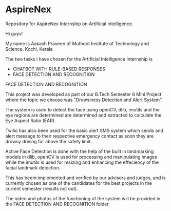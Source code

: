 # AspireNex
Repository for AspireNex Internship on Artificial Intelligence.

Hi guys!

My name is Aakash Praveen of Muthoot Institute of Technology and Science, Kochi, Kerala

The two tasks i have chosen for the Artificial Intelligence Internship is 
+ CHATBOT WITH RULE-BASED RESPONSES
+ FACE DETECTION AND RECOGNITION


FACE DETECTION AND RECOGNITION

This project was developed as part of our B.Tech Semester 6 Mini Project where the topic we choose was "Drowsiness Detection and Alert System".

The system is used to detect the face using openCV, dlib, imutils and the eye regions are determined are determined and extracted to calculate the Eye Aspect Ratio (EAR).

Twilio has also been used for the basic alert SMS system which sends and alert message to their respective emergency contact as soon they are drowsy driving for above the safety limit.

Active Face Detection is done with the help of the built in landmarking models in dlib, openCV is used for processing and manipulating images while the imutils is used for resizing and enhancing the effeciency of the facial landmark detection.

This has beem implemented and verified by our advisors and judges, and is currently chosen as one of the candidates for the best projects in the current semester (results not out).

The video and photos of the functioning of the system will be provided in the FACE DETECTION AND RECOGNITION folder.
